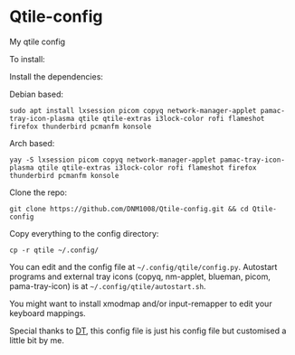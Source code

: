 # Qtile-config
My qtile config

To install:

Install the dependencies:

Debian based:

```
sudo apt install lxsession picom copyq network-manager-applet pamac-tray-icon-plasma qtile qtile-extras i3lock-color rofi flameshot firefox thunderbird pcmanfm konsole
```

Arch based:

```
yay -S lxsession picom copyq network-manager-applet pamac-tray-icon-plasma qtile qtile-extras i3lock-color rofi flameshot firefox thunderbird pcmanfm konsole
```

Clone the repo:

```
git clone https://github.com/DNM1008/Qtile-config.git && cd Qtile-config
```

Copy everything to the config directory:

```
cp -r qtile ~/.config/
```
You can edit and the config file at `~/.config/qtile/config.py`.
Autostart programs and external tray icons (copyq, nm-applet, blueman, picom, pama-tray-icon) is at `~/.config/qtile/autostart.sh`.

You might want to install xmodmap and/or input-remapper to edit your keyboard mappings.

Special thanks to [DT](https://gitlab.com/dwt1), this config file is just his config file but customised a little bit by me.
